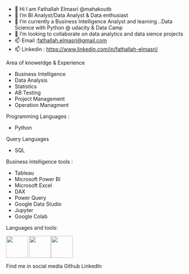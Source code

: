 * 👋 Hi I am Fathallah Elmasri @mahakoutb
* 👀 I’m BI Analyst/Data Analyst & Data enthusiast
* 🌱 I’m currently a Business Intelligence Analyst and learning ..Data Science with Python @ udacity & Data Camp
* 💞️ I’m looking to collaborate on data analytics and data sience projects
* 📫 Email :fathallah.elmasri@gmail.com
* 📫 Linkedin : https://www.linkedin.com/in/fathallah-elmasri/


Area of knoweldge & Experience

* Business Intelligence
* Data Analysis
* Statistics
* AB Testing
* Project Management
* Operation Managment

Programming Languages :

* Python

Query Languages

* SQL

Business intelligence tools :

* Tableau
* Microsoft Power BI
* Microsoft Excel
* DAX
* Power Query
* Google Data Studio
* Jupyter
* Google Colab

Languages and tools:

<img src="https://github.com/Elmasri-Fathallah/images/blob/main/pics/python.png" width="60" align="LEFT"><img src="https://github.com/Elmasri-Fathallah/images/blob/main/pics/sql.png" width="60"><img src="https://github.com/Elmasri-Fathallah/images/blob/main/pics/jupyter-notebook.png" width="60">



Find me in social media
Github 
LinkedIn

